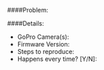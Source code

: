####Problem:

####Details:

* GoPro Camera(s):
* Firmware Version:
* Steps to reproduce:
* Happens every time? [Y/N]:
